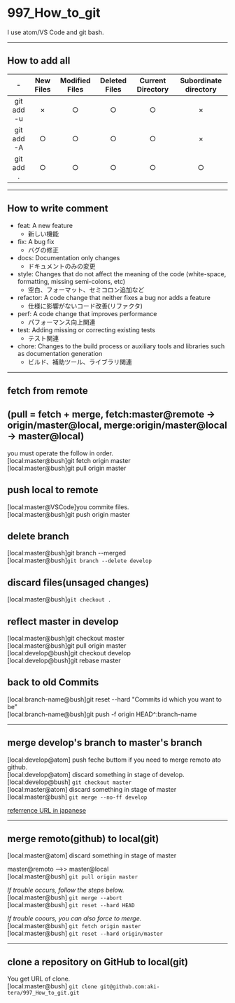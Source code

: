# 997_How_to_git

I use atom/VS Code and git bash.  

***
## How to add all

|-|New Files|Modified Files|Deleted Files|Current Directory|Subordinate directory|
|:---:|:---:|:---:|:---:|:---:|:---:|
|git add -u|×|○|○|○|×|
|git add -A|○|○|○|○|×|
|git add .|○|○|○|○|○|  
  
***
## How to write comment
- feat: A new feature
   - 新しい機能
- fix: A bug fix
   - バグの修正
- docs: Documentation only changes
   - ドキュメントのみの変更
- style: Changes that do not affect the meaning of the code (white-space, formatting, missing semi-colons, etc)
   - 空白、フォーマット、セミコロン追加など
- refactor: A code change that neither fixes a bug nor adds a feature
   - 仕様に影響がないコード改善(リファクタ)
- perf: A code change that improves performance
   - パフォーマンス向上関連
- test: Adding missing or correcting existing tests
   - テスト関連
- chore: Changes to the build process or auxiliary tools and libraries such as documentation generation
   - ビルド、補助ツール、ライブラリ関連

***
## fetch from remote  
## (pull = fetch + merge, fetch:master@remote -> origin/master@local, merge:origin/master@local -> master@local)
you must operate the follow in order.  
[local:master@bush]git fetch origin master  
[local:master@bush]git pull origin master

## push local to remote
[local:master@VSCode]you commite files.  
[local:master@bush]git push origin master  


## delete branch 
[local:master@bush]git branch --merged  
[local:master@bush]```git branch --delete develop```

## discard files(unsaged changes)
[local:master@bush]```git checkout .```  

## reflect master in develop 
[local:master@bush]git checkout master  
[local:master@bush]git pull origin master  
[local:develop@bush]git checkout develop  
[local:develop@bush]git rebase master  

## back to old Commits
[local:branch-name@bush]git reset --hard "Commits id which you want to be"  
[local:branch-name@bush]git push -f origin HEAD^:branch-name  

***

## merge develop's branch to master's branch  
[local:develop@atom]  push feche buttom if you need to merge remoto ato github.  
[local:develop@atom]  discard something in stage of develop.  
[local:develop@bush]  ```git checkout master```  
[local:master@atom]  discard something in stage of master  
[local:master@bush]  ```git merge --no-ff develop```  

[referrence URL in japanese](https://sinsoku.hatenadiary.org/entry/20111025/1319497900)  

***

## merge remoto(github) to local(git)  
[local:master@atom]  discard something in stage of master  

master@remoto -->>  master@local  
[local:master@bush]  ```git pull origin master```  

*If trouble occurs, follow the steps below.*  
[local:master@bush]  ```git merge --abort```  
[local:master@bush]  ```git reset --hard HEAD```  

*If trouble coours, you can also force to merge.*  
[local:master@bush]  ```git fetch origin master```  
[local:master@bush]  ```git reset --hard origin/master```  

***

## clone a repository on GitHub to local(git)  
You get URL of clone.  
[local:master@bush]  ```git clone git@github.com:aki-tera/997_How_to_git.git```

